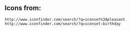 Icons from:
-----------
    http://www.iconfinder.com/search/?q=iconset%3Apleasant
    http://www.iconfinder.com/search/?q=iconset:birthday
